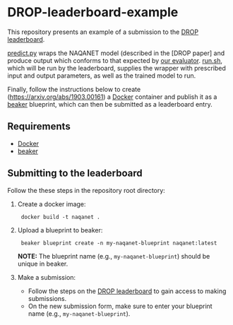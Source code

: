 # DROP-leaderboard-example

This repository presents an example of a submission to the  [DROP leaderboard](https://leaderboard.allenai.org/drop/submissions/public).

[predict.py](predict.py) wraps the NAQANET model (described in the [DROP paper] and produce output which conforms to that expected by [our evaluator](https://github.com/allenai/allennlp/blob/master/allennlp/tools/drop_eval.py). 
[run.sh](run.sh), which will be run by the leaderboard, supplies the wrapper with prescribed input and output parameters, as well as the trained model to run.

Finally, follow the instructions below to create (https://arxiv.org/abs/1903.00161) a [Docker](https://www.docker.com) container and publish it as a [beaker](https://beaker.org/) blueprint, which can then be submitted as a leaderboard entry.

## Requirements

* [Docker](https://www.docker.com)
* [beaker](https://beaker.org/)

## Submitting to the leaderboard

Follow the these steps in the repository root directory:

1. Create a docker image:

        docker build -t naqanet .

2. Upload a blueprint to beaker:

        beaker blueprint create -n my-naqanet-blueprint naqanet:latest

   **NOTE:** The blueprint name (e.g., `my-naqanet-blueprint`) should be unique in beaker.

3. Make a submission:
   * Follow the steps on the [DROP leaderboard](https://leaderboard.allenai.org/drop/submissions/public) to gain access to making submissions.
   * On the new submission form, make sure to enter your blueprint name (e.g., `my-naqanet-blueprint`).



